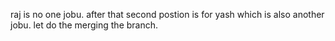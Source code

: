 raj is no one jobu.
after that second postion is for yash which is also another jobu.
let do the merging the branch.
